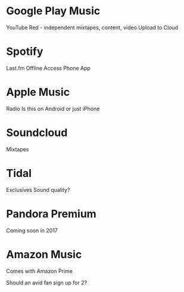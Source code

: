 # Google Play Music

YouTube Red - independent mixtapes, content, video
Upload to Cloud

# Spotify

Last.fm
Offline Access
Phone App

# Apple Music

Radio 
Is this on Android or just iPhone

# Soundcloud

Mixtapes

# Tidal

Exclusives
Sound quality?

# Pandora Premium

Coming soon in 2017

# Amazon Music
Comes with Amazon Prime

Should an avid fan sign up for 2?
